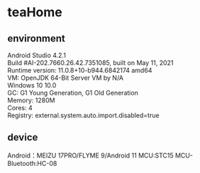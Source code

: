 # teaHome

## environment <br/>
Android Studio 4.2.1 <br/>
Build #AI-202.7660.26.42.7351085, built on May 11, 2021 <br/>
Runtime version: 11.0.8+10-b944.6842174 amd64 <br/>
VM: OpenJDK 64-Bit Server VM by N/A <br/>
Windows 10 10.0 <br/>
GC: G1 Young Generation, G1 Old Generation <br/>
Memory: 1280M <br/>
Cores: 4 <br/>
Registry: external.system.auto.import.disabled=true <br/>

## device
Android：MEIZU 17PRO/FLYME 9/Android 11
MCU:STC15
MCU-Bluetooth:HC-08
